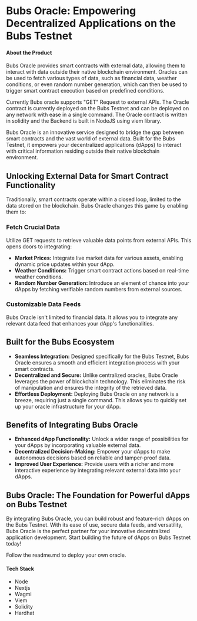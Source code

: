 # Bubs Oracle: Empowering Decentralized Applications on the Bubs Testnet

#### About the Product
Bubs Oracle provides smart contracts with external data, allowing them to interact with data outside their native blockchain environment. Oracles can be used to fetch various types of data, such as financial data, weather conditions, or even random number generation, which can then be used to trigger smart contract execution based on predefined conditions.

Currently Bubs oracle supports "GET" Request to external APIs. The Oracle contract is currently deployed on the Bubs Testnet and can be deployed on any network with ease in a single command. The Oracle contract is written in solidity and the Backend is built in NodeJS using viem library.



Bubs Oracle is an innovative service designed to bridge the gap between smart contracts and the vast world of external data. Built for the Bubs Testnet, it empowers your decentralized applications (dApps) to interact with critical information residing outside their native blockchain environment.

## Unlocking External Data for Smart Contract Functionality

Traditionally, smart contracts operate within a closed loop, limited to the data stored on the blockchain. Bubs Oracle changes this game by enabling them to:

### Fetch Crucial Data
Utilize GET requests to retrieve valuable data points from external APIs. This opens doors to integrating:

- **Market Prices:** Integrate live market data for various assets, enabling dynamic price updates within your dApp.
- **Weather Conditions:** Trigger smart contract actions based on real-time weather conditions.
- **Random Number Generation:** Introduce an element of chance into your dApps by fetching verifiable random numbers from external sources.

### Customizable Data Feeds
Bubs Oracle isn't limited to financial data. It allows you to integrate any relevant data feed that enhances your dApp's functionalities.

## Built for the Bubs Ecosystem

- **Seamless Integration:** Designed specifically for the Bubs Testnet, Bubs Oracle ensures a smooth and efficient integration process with your smart contracts.
- **Decentralized and Secure:** Unlike centralized oracles, Bubs Oracle leverages the power of blockchain technology. This eliminates the risk of manipulation and ensures the integrity of the retrieved data.
- **Effortless Deployment:** Deploying Bubs Oracle on any network is a breeze, requiring just a single command. This allows you to quickly set up your oracle infrastructure for your dApp.

## Benefits of Integrating Bubs Oracle

- **Enhanced dApp Functionality:** Unlock a wider range of possibilities for your dApps by incorporating valuable external data.
- **Decentralized Decision-Making:** Empower your dApps to make autonomous decisions based on reliable and tamper-proof data.
- **Improved User Experience:** Provide users with a richer and more interactive experience by integrating relevant external data into your dApps.

## Bubs Oracle: The Foundation for Powerful dApps on Bubs Testnet

By integrating Bubs Oracle, you can build robust and feature-rich dApps on the Bubs Testnet. With its ease of use, secure data feeds, and versatility, Bubs Oracle is the perfect partner for your innovative decentralized application development. Start building the future of dApps on Bubs Testnet today!




Follow the readme.md to deploy your own oracle.

#### Tech Stack

- Node
- Nextjs
- Wagmi
- Viem
- Solidity
- Hardhat
